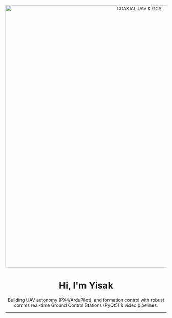 <!-- Top hero (optional): a clean banner or drone silhouette -->
<p align="center">
  <img src="https://github.com/user-attachments/assets/4434de65-000f-4d76-b933-0f4b486c6dab" alt="COAXIAL UAV & GCS" width="820">
</p>


<h1 align="center">Hi, I'm Yisak </h1>

<p align="center">
  Building UAV autonomy (PX4/ArduPilot),
  and formation control with robust comms real-time Ground Control Stations (PyQt5) & video pipelines.
</p>

---
